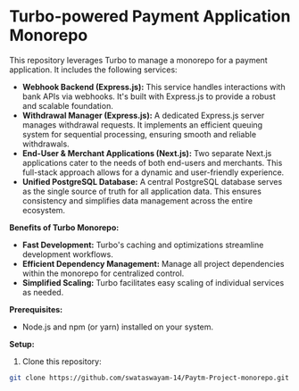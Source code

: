 # Turbo-powered Payment Application Monorepo

This repository leverages Turbo to manage a monorepo for a payment application.  It includes the following services:

* **Webhook Backend (Express.js):** This service handles interactions with bank APIs via webhooks. It's built with Express.js to provide a robust and scalable foundation.
* **Withdrawal Manager (Express.js):** A dedicated Express.js server manages withdrawal requests. It implements an efficient queuing system for sequential processing, ensuring smooth and reliable withdrawals.
* **End-User & Merchant Applications (Next.js):** Two separate Next.js applications cater to the needs of both end-users and merchants. This full-stack approach allows for a dynamic and user-friendly experience.
* **Unified PostgreSQL Database:** A central PostgreSQL database serves as the single source of truth for all application data. This ensures consistency and simplifies data management across the entire ecosystem.

**Benefits of Turbo Monorepo:**

* **Fast Development:** Turbo's caching and optimizations streamline development workflows.
* **Efficient Dependency Management:** Manage all project dependencies within the monorepo for centralized control.
* **Simplified Scaling:** Turbo facilitates easy scaling of individual services as needed.

**Prerequisites:**

* Node.js and npm (or yarn) installed on your system.

**Setup:**

1. Clone this repository:

```bash
git clone https://github.com/swataswayam-14/Paytm-Project-monorepo.git

